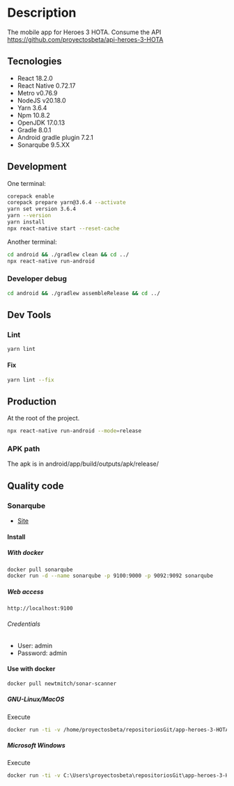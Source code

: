 # Description

The mobile app for Heroes 3 HOTA.
Consume the API https://github.com/proyectosbeta/api-heroes-3-HOTA

## Tecnologies

- React 18.2.0
- React Native 0.72.17
- Metro v0.76.9
- NodeJS v20.18.0
- Yarn 3.6.4
- Npm 10.8.2
- OpenJDK 17.0.13
- Gradle 8.0.1
- Android gradle plugin 7.2.1
- Sonarqube 9.5.XX

## Development

One terminal:

```bash
corepack enable
corepack prepare yarn@3.6.4 --activate
yarn set version 3.6.4
yarn --version
yarn install
npx react-native start --reset-cache
```

Another terminal:

```bash
cd android && ./gradlew clean && cd ../
npx react-native run-android
```

### Developer debug

```bash
cd android && ./gradlew assembleRelease && cd ../
```

## Dev Tools

### Lint

```bash
yarn lint
```

#### Fix

```bash
yarn lint --fix
```

## Production

At the root of the project.

```bash
npx react-native run-android --mode=release
```

### APK path

The apk is in android/app/build/outputs/apk/release/

## Quality code

### Sonarqube

- [Site](https://www.sonarqube.org/)

#### Install

##### With docker

```bash
docker pull sonarqube
docker run -d --name sonarqube -p 9100:9000 -p 9092:9092 sonarqube
```

##### Web access

```
http://localhost:9100
```

###### Credentials

- User: admin
- Password: admin

#### Use with docker

```bash
docker pull newtmitch/sonar-scanner

```

##### GNU-Linux/MacOS

Execute

```bash
docker run -ti -v /home/proyectosbeta/repositoriosGit/app-heroes-3-HOTA:/usr/src --link sonarqube newtmitch/sonar-scanner
```

##### Microsoft Windows

Execute

```bash
docker run -ti -v C:\Users\proyectosbeta\repositoriosGit\app-heroes-3-HOTA:/usr/src --link sonarqube newtmitch/sonar-scanner
```
